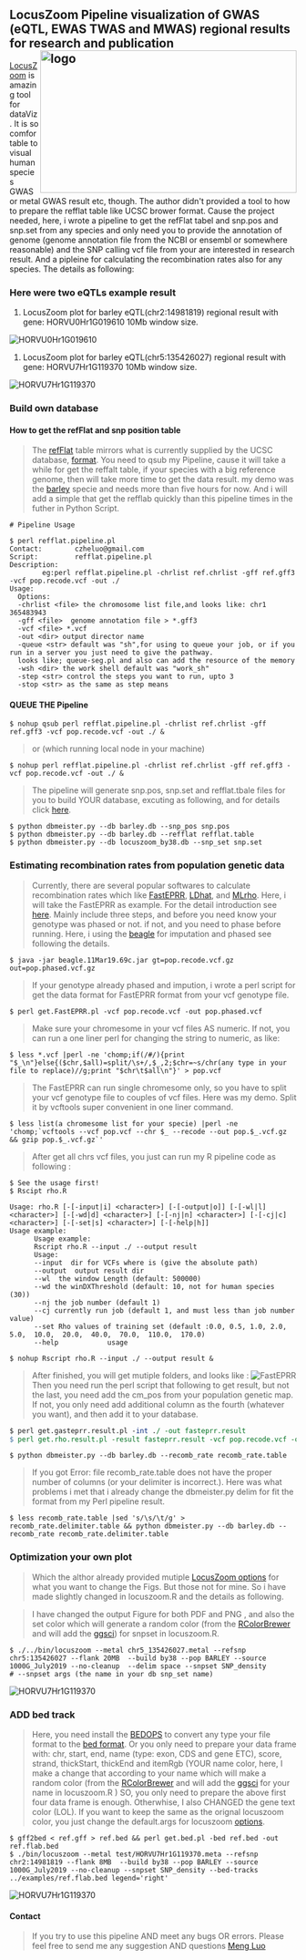 ## LocusZoom Pipeline visualization of GWAS (eQTL, EWAS TWAS and MWAS)  regional results for research and publication <a href="Fig/locuszoom.png"><img src="Fig/locuszoom.png" align="right" alt="logo" height="250" width="450" /></a>

  [LocusZoom](http://locuszoom.org/) is amazing tool for dataViz. It is so comfortable to visual human species GWAS or metal GWAS result etc, though. The author didn't provided a tool to how to prepare the refflat table like UCSC brower format. Cause the project needed, here, i wrote a pipeline to get the refFlat tabel and snp.pos and snp.set from any species and only need you to provide the annotation of genome (genome annotation file from the NCBI or ensembl or somewhere reasonable) and the SNP calling vcf file from your are interested in research result. And a pipleine for calculating the recombination rates also for any species. The details as following:

### Here were two eQTLs example result 

1. LocusZoom plot for barley eQTL(chr2:14981819) regional result with gene: HORVU0Hr1G019610 10Mb window size.

![HORVU0Hr1G019610](Fig/chr2_6981819-22981819-1.png "HORVU0Hr1G019610")

1. LocusZoom plot for barley eQTL(chr5:135426027) regional result with gene: HORVU7Hr1G119370 10Mb window size.

![HORVU7Hr1G119370](Fig/chr5_115426027-155426027-1.png "HORVU7Hr1G119370")

### Build own database  

#### How to get the refFlat and snp position table

> The [refFlat](https://genome-source.gi.ucsc.edu/gitlist/kent.git/raw/master/src/hg/lib/refFlat.as) table mirrors what is currently supplied by the UCSC database, [format](https://genome-source.gi.ucsc.edu/gitlist/kent.git/raw/master/src/hg/lib/refFlat.as). You need to qsub my Pipeline, cause it will take a while for get the reffalt table, if your species with a big reference genome, then will take more time to get the data result. my demo was the  [barley](ftp://ftp.ensemblgenomes.org/pub/plants/release-44/gff3/hordeum_vulgare) specie and needs more than five hours for now. And i will add a simple that get the refflab quickly than this pipeline times in the futher in Python Script.

```linux
# Pipeline Usage

$ perl refflat.pipeline.pl
Contact:        czheluo@gmail.com
Script:         refflat.pipeline.pl
Description:
        eg:perl refflat.pipeline.pl -chrlist ref.chrlist -gff ref.gff3 -vcf pop.recode.vcf -out ./
Usage:
  Options:
  -chrlist <file> the chromosome list file,and looks like: chr1 365483943
  -gff <file>  genome annotation file > *.gff3
  -vcf <file> *.vcf
  -out <dir> output director name
  -queue <str> default was "sh",for using to queue your job, or if you run in a server you just need to give the pathway.
  looks like; queue-seg.pl and also can add the resource of the memory
  -wsh <dir> the work shell default was "work_sh"
  -step <str> control the steps you want to run, upto 3
  -stop <str> as the same as step means

```
#### QUEUE THE Pipeline 

```linux
$ nohup qsub perl refflat.pipeline.pl -chrlist ref.chrlist -gff ref.gff3 -vcf pop.recode.vcf -out ./ &
```
> or (which running local node in your machine)

```linux
$ nohup perl refflat.pipeline.pl -chrlist ref.chrlist -gff ref.gff3 -vcf pop.recode.vcf -out ./ &
```
>The pipeline will generate snp.pos, snp.set and refflat.tbale files for you to build YOUR database, excuting as following, and for details click [here](https://genome.sph.umich.edu/wiki/LocusZoom_Standalone).


```linux
$ python dbmeister.py --db barley.db --snp_pos snp.pos  
$ python dbmeister.py --db barley.db --refflat refflat.table  
$ python dbmeister.py --db locuszoom_by38.db --snp_set snp.set
```

### Estimating recombination rates from population genetic data  
> Currently, there are several popular softwares to calculate recombination rates which like [FastEPRR](http://www.picb.ac.cn/evolgen/softwares/FastEPRR.html), [LDhat](https://github.com/auton1/LDhat), and [MLrho](http://guanine.evolbio.mpg.de/mlRho/). Here, i will take the FastEPRR as example. For the detail introduction see [here](http://www.picb.ac.cn/evolgen/softwares/download/FastEPRR/FastEPRR2.0/FastEPRR_manual.pdf). Mainly include three steps, and before you need know your genotype was phased or not. if not, and you need to phase before running. Here, i using the [beagle](https://faculty.washington.edu/browning/beagle/beagle.html) for imputation and phased see following the details.

```linux
$ java -jar beagle.11Mar19.69c.jar gt=pop.recode.vcf.gz out=pop.phased.vcf.gz
```
> If your genotype already phased and impution, i wrote a perl script for get the data format for FastEPRR format from your vcf genotype file.
 
```linux
$ perl get.FastEPRR.pl -vcf pop.recode.vcf -out pop.phased.vcf 
```

> Make sure your chromesome in your vcf files AS numeric. If not, you can run a one liner perl for changing the string to numeric, as like:

```linux
$ less *.vcf |perl -ne 'chomp;if(/#/){print "$_\n"}else{($chr,$all)=split/\s+/,$_,2;$chr=~s/chr(any type in your file to replace)//g;print "$chr\t$all\n"}' > pop.vcf
```

> The FastEPRR can run single chromesome only, so you have to split your vcf genotype file to couples of vcf files. Here was my demo. Split it by vcftools super convenient in one liner command.
   
```linux
$ less list(a chromesome list for your specie) |perl -ne 'chomp;`vcftools --vcf pop.vcf --chr $_ --recode --out pop.$_.vcf.gz && gzip pop.$_.vcf.gz`'
```
> After get all chrs vcf files, you just can run my R pipeline code as following : 
```linux
$ See the usage first!
$ Rscipt rho.R 

Usage: rho.R [-[-input|i] <character>] [-[-output|o]] [-[-wl|l] <character>] [-[-wd|d] <character>] [-[-nj|n] <character>] [-[-cj|c] <character>] [-[-set|s] <character>] [-[-help|h]]
Usage example:
      Usage example:
      Rscript rho.R --input ./ --output result
      Usage:
      --input  dir for VCFs where is (give the absolute path)
      --output  output result dir
      --wl  the window Length (default: 500000)
      --wd the winDXThreshold (default: 10, not for human species (30))
      --nj the job number (default 1)
      --cj currently run job (default 1, and must less than job number value)
      --set Rho values of training set (default :0.0, 0.5, 1.0, 2.0, 5.0,  10.0,  20.0,  40.0,  70.0,  110.0,  170.0)
      --help            usage

$ nohup Rscript rho.R --input ./ --output result &
```

> After finished, you will get mutiple folders, and looks like : 
![FastEPRR](Fig/FastEPRR.png "FastEPRR")
>Then you need run the perl script that following to get result, but not the last, you need add the cm_pos from your population genetic map. If not, you only need add additional column as the fourth (whatever you want), and then add it to your database.

```perl
$ perl get.gasteprr.result.pl -int ./ -out fasteprr.result
$ perl get.rho.result.pl -result fasteprr.result -vcf pop.recode.vcf -out recomb_rate.table
```

```linux
$ python dbmeister.py --db barley.db --recomb_rate recomb_rate.table 
```

> If you got Error: file recomb_rate.table does not have the proper number of columns (or your delimiter is incorrect.). Here was what problems i met that i already change the dbmeister.py delim for fit the format from my Perl pipeline result.
 
```linux
$ less recomb_rate.table |sed 's/\s/\t/g' > recomb_rate.delimiter.table && python dbmeister.py --db barley.db --recomb_rate recomb_rate.delimiter.table
```
### Optimization your own plot
> Which the althor already provided mutiple [LocusZoom options](https://genome.sph.umich.edu/wiki/LocusZoom_Standalone) for what you want to change the Figs. But those not for mine. So i have made slightly changed in locuszoom.R and the details as following.

> I have changed the output Figure for both PDF and PNG , and also the set color which will generate a random color (from the [RColorBrewer](https://cran.r-project.org/web/packages/RColorBrewer/index.html)  and will add the [ggsci](https://nanx.me/ggsci/articles/ggsci.html)) for snpset in locuszoom.R.
> 
```linux
$ ./../bin/locuszoom --metal chr5_135426027.metal --refsnp chr5:135426027 --flank 20MB  --build by38 --pop BARLEY --source 1000G_July2019 --no-cleanup  --delim space --snpset SNP_density
# --snpset args (the name in your db snp_set name)
```

![HORVU7Hr1G119370](Fig/chr2_6981819-22981819_snpset.png "HORVU7Hr1G119370")

### ADD bed track

> Here, you need install the [BEDOPS](https://bedops.readthedocs.io/en/latest/index.html) to convert any type your file format to the [bed format](http://genome.ucsc.edu/FAQ/FAQformat.html#format1.7). Or you only need to prepare your data frame with: chr, start, end, name (type: exon, CDS and gene ETC), score, strand, thickStart, thickEnd and itemRgb (YOUR name color, here, I make a change that according to your name which will make a random color (from the [RColorBrewer](https://cran.r-project.org/web/packages/RColorBrewer/index.html)  and will add the [ggsci](https://nanx.me/ggsci/articles/ggsci.html) for your name in locuszoom.R ) SO, you only need to prepare the above first four data frame is enough. Otherwhise, I also CHANGED the gene text color (LOL). If you want to keep the same as the orignal locuszoom color, you just change the default.args for locuszoom [options](https://genome.sph.umich.edu/wiki/LocusZoom_Standalone).

```linux
$ gff2bed < ref.gff > ref.bed && perl get.bed.pl -bed ref.bed -out ref.flab.bed
$ ./bin/locuszoom --metal test/HORVU7Hr1G119370.meta --refsnp chr2:14981819 --flank 8MB  --build by38 --pop BARLEY --source 1000G_July2019 --no-cleanup --snpset SNP_density --bed-tracks ../examples/ref.flab.bed legend='right'
```

![HORVU7Hr1G119370](Fig/chr2_6981819-22981819_bed.png "HORVU7Hr1G119370")
####  Contact
> If you try to use this pipeline AND meet any bugs OR errors. Please feel free to send me any suggestion AND questions [Meng Luo](czheluo@gmail.com) 
